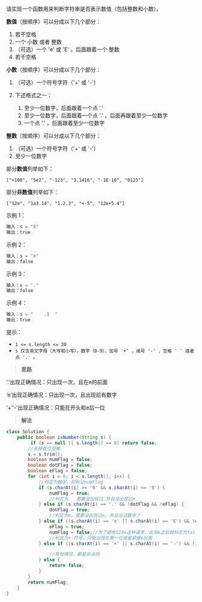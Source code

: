 请实现一个函数用来判断字符串是否表示数值（包括整数和小数）。

**数值**（按顺序）可以分成以下几个部分：

1. 若干空格
2. 一个 小数 或者 整数
3. （可选）一个 'e' 或 'E' ，后面跟着一个 整数
4. 若干空格

**小数**（按顺序）可以分成以下几个部分：

1. （可选）一个符号字符（'+' 或 '-'）

2. 下述格式之一：

   1. 至少一位数字，后面跟着一个点 '.'
   2. 至少一位数字，后面跟着一个点 '.' ，后面再跟着至少一位数字
   3. 一个点 '.' ，后面跟着至少一位数字

**整数**（按顺序）可以分成以下几个部分：

1. （可选）一个符号字符（'+' 或 '-'）
2. 至少一位数字

部分**数值**列举如下：

`["+100", "5e2", "-123", "3.1416", "-1E-16", "0123"]`

部分**非数值**列举如下：

`["12e", "1a3.14", "1.2.3", "+-5", "12e+5.4"]`


示例 1：
```java
输入：s = "0"
输出：true
```
示例 2：
```java
输入：s = "e"
输出：false
```
示例 3：
```java
输入：s = "."
输出：false
```
示例 4：
```java
输入：s = "    .1  "
输出：true
```

提示：

- `1 <= s.length <= 20`
- `s 仅含英文字母（大写和小写），数字（0-9），加号 '+' ，减号 '-' ，空格 ' ' 或者点 '.' 。`



> **思路**

‘.’出现正确情况：只出现一次，且在e的前面

‘e’出现正确情况：只出现一次，且出现前有数字

‘+’‘-’出现正确情况：只能在开头和e后一位



> **解法**

```java
class Solution {
    public boolean isNumber(String s) {
         if (s == null || s.length() == 0) return false;
        //去掉首位空格
        s = s.trim();
        boolean numFlag = false;
        boolean dotFlag = false;
        boolean eFlag = false;
        for (int i = 0; i < s.length(); i++) {
            //判定为数字，则标记numFlag
            if (s.charAt(i) >= '0' && s.charAt(i) <= '9') {
                numFlag = true;
                //判定为.  需要没出现过.并且没出现过e
            } else if (s.charAt(i) == '.' && !dotFlag && !eFlag) {
                dotFlag = true;
                //判定为e，需要没出现过e，并且出过数字了
            } else if ((s.charAt(i) == 'e' || s.charAt(i) == 'E') && !eFlag && numFlag) {
                eFlag = true;
                numFlag = false;//为了避免123e这种请求，出现e之后就标志为false
                //判定为+-符号，只能出现在第一位或者紧接e后面
            } else if ((s.charAt(i) == '+' || s.charAt(i) == '-') && (i == 0 || s.charAt(i - 1) == 'e' || s.charAt(i - 1) == 'E')) {

                //其他情况，都是非法的
            } else {
                return false;
            }
        }
        return numFlag;
    }
}
```


